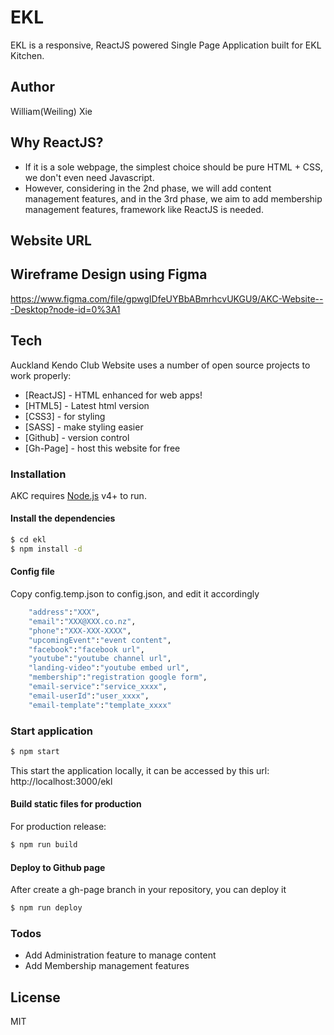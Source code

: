 # EKL 

EKL is a responsive, ReactJS powered Single Page Application built for EKL Kitchen.

## Author
William(Weiling) Xie

## Why ReactJS?

  - If it is a sole webpage, the simplest choice should be pure HTML + CSS, we don't even need Javascript.
  - However, considering in the 2nd phase, we will add content management features, and in the 3rd phase, we aim to add membership management features, framework like ReactJS is needed.

## Website URL

## Wireframe Design using Figma
https://www.figma.com/file/gpwgIDfeUYBbABmrhcvUKGU9/AKC-Website---Desktop?node-id=0%3A1

## Tech

Auckland Kendo Club Website uses a number of open source projects to work properly:

* [ReactJS] - HTML enhanced for web apps!
* [HTML5] - Latest html version
* [CSS3] - for styling
* [SASS] - make styling easier
* [Github] - version control
* [Gh-Page] - host this website for free

### Installation

AKC requires [Node.js](https://nodejs.org/) v4+ to run.

#### Install the dependencies

```sh
$ cd ekl
$ npm install -d
```

#### Config file
Copy config.temp.json to config.json, and edit it accordingly

```sh
    "address":"XXX",
    "email":"XXX@XXX.co.nz",
    "phone":"XXX-XXX-XXXX",
    "upcomingEvent":"event content",
    "facebook":"facebook url",
    "youtube":"youtube channel url",
    "landing-video":"youtube embed url",
    "membership":"registration google form",    
    "email-service":"service_xxxx",
    "email-userId":"user_xxxx",
    "email-template":"template_xxxx"
```

### Start application

```sh
$ npm start
```

This start the application locally, it can be accessed by this url:  http://localhost:3000/ekl


#### Build static files for production
For production release:
```sh
$ npm run build
```

#### Deploy to Github page
After create a gh-page branch in your repository, you can deploy it

```sh
$ npm run deploy
```


### Todos
 - Add Administration feature to manage content
 - Add Membership management features

License
----
MIT